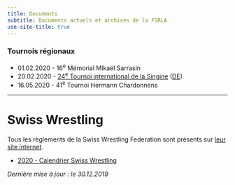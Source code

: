 ```yaml
---
title: Documents
subtitle: Documents actuels et archives de la FSRLA
use-site-title: true
---
```


### Tournois régionaux

- 01.02.2020 - 16<sup>e</sup> Mémorial Mikaël Sarrasin
- 20.02.2020 - [24<sup>e</sup> Tournoi international de la Singine](/docs/2020/2020-02-22-sense-fr.pdf) ([DE](/docs/2020/2020-02-22-sense-de.pdf))
- 16.05.2020 - 41<sup>e</sup> Tournoi Hermann Chardonnens

* * *

# Swiss Wrestling

Tous les règlements de la Swiss Wrestling Federation sont présents sur [leur site internet](https://swisswrestling.ch/manual_fr).

- [2020 - Calendrier Swiss Wrestling](https://swisswrestling.ch/manual_fr?ceSwfeManual[french]=/srv/www/chroot/site05/web/public/fileadmin/SWFE/ManuelF/00%20Programme%20annuel/00.02%20Programme%20annuel-Swiss%20Wrestling%202020-03.12.2019.pdf)

_Dernière mise à jour : le 30.12.2019_
